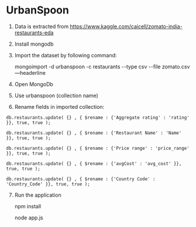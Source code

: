 # UrbanSpoon


  1. Data is extracted from https://www.kaggle.com/caicell/zomato-india-restaurants-eda
  
  2. Install mongodb
  
  3. Import the dataset by following command:
  
        mongoimport -d urbanspoon -c restaurants --type csv --file zomato.csv —headerline
        
  4. Open MongoDb
  
  5. Use urbanspoon (collection name)
  6. Rename fields in imported collection:
  
    db.restaurants.update( {} , { $rename : {'Aggregate rating' : 'rating' }}, true, true );
    
    db.restaurants.update( {} , { $rename : {'Restaurant Name' : 'Name' }}, true, true );
    
    db.restaurants.update( {} , { $rename : {'Price range' : 'price_range' }}, true, true );
    
    db.restaurants.update( {} , { $rename : {'avgCost' : 'avg_cost' }}, true, true );
    
    db.restaurants.update( {} , { $rename : {'Country Code' : 'Country_Code' }}, true, true ); 
    
  7. Run the application
  
        npm install
  
        node app.js



